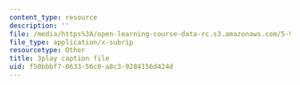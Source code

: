 ```yaml
---
content_type: resource
description: ''
file: /media/https%3A/open-learning-course-data-rc.s3.amazonaws.com/5-95j-teaching-college-level-science-and-engineering-fall-2015/f50bbbf7063356c0a8c39284156d424d_L-Sv1oL43ew.vtt
file_type: application/x-subrip
resourcetype: Other
title: 3play caption file
uid: f50bbbf7-0633-56c0-a8c3-9284156d424d
---
```

